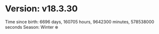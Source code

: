 # Version: v18.3.30
Time since birth: 6696 days, 160705 hours, 9642300 minutes, 578538000 seconds
Season: Winter ❄️
